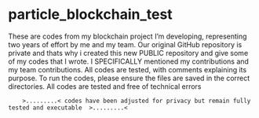 # particle_blockchain_test
These are codes from my blockchain project I’m developing, representing two years of effort by me and my team. Our original GitHub repository is private and thats why i created this new PUBLIC repository and give some of my codes that I wrote. I SPECIFICALLY  mentioned my contributions and my team contributions. All codes are tested, with comments explaining its purpose. To run the codes, please ensure the files are saved in the correct directories. All codes are tested and free of technical errors

        >.........< codes have been adjusted for privacy but remain fully tested and executable  >.........<


